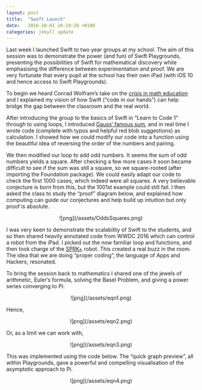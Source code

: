 ```yaml
---
layout: post
title:  "Swift Launch"
date:   2016-10-01 20:19:28 +0100
categories: jekyll update
---
```


Last week I launched Swift to two year groups at my school. The aim of this session was to demonstrate the power (and fun) of Swift Playgrounds, presenting the possibilities of Swift for mathematical discovery while emphasising the difference between experimentation and proof. We are very fortunate that every pupil at the school has their own iPad (with iOS 10 and hence access to Swift Playgrounds).

To begin we heard Conrad Wolfram’s take on the [crisis in math education](http://www.ted.com/talks/conrad_wolfram_teaching_kids_real_math_with_computers?language=en) and I explained my vision of how Swift (“code in our hands”) can help bridge the gap between the classroom and the real world. 

After introducing the group to the basics of Swift in “Learn to Code  1” through to using loops, I introduced [Gauss’ famous sum](https://goo.gl/PH40Iz), and in real time I wrote code (complete with typos and helpful red blob suggestions) as calculation. I showed how we could modify our code into a function using the beautiful idea of reversing the order of the numbers and pairing.

We then modified our loop to add odd numbers. It seems the sum of odd numbers yields a square. After checking a few more cases it soon became difficult to see if the sum was still a square, so we square-rooted (after importing the Foundation package). We could easily adapt our code to check the first 1000 cases, which indeed were all squares. A very believable conjecture is born from this, but the 1001st example could still fail. I then asked the class to study the “proof” diagram below, and explained how computing can guide our conjectures and help build up intuition but only proof is absolute.

<div style="text-align:center" markdown="1">
![png](/assets/OddsSquares.png)
</div>

I was very keen to demonstrate the scalability of Swift to the students, and so then shared heavily annotated code from WWDC 2016 which can control a robot from the iPad. I picked out the now familiar loop and functions, and then took charge of the [SPRK+](http://www.sphero.com/sprk-plus) robot. This created a real buzz in the room. The idea that we are doing “proper coding”, the language of Apps and Hackers, resonated.

To bring the session back to mathematics I shared one of the jewels of arithmetic, Euler’s formula, solving the Basel Problem, and giving a power series converging to Pi:

<div style="text-align:center" markdown="1">
![png](/assets/eqn1.png)
</div>

Hence,

<div style="text-align:center" markdown="1">
![png](/assets/eqn2.png)
</div>

Or, as a limit we can work with,

<div style="text-align:center" markdown="1">
![png](/assets/eqn3.png)
</div>

This was implemented using the code below. The “quick graph preview”, all within Playgrounds, gave a powerful and compelling visualisation of the asymptotic approach to Pi.

<div style="text-align:center" markdown="1">
![png](/assets/eqn4.png)
</div>
